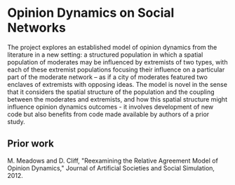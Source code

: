 # Opinion Dynamics on Social Networks
The project explores an established model of opinion dynamics from the literature in a new setting: a structured population in which a spatial population of moderates may be influenced by extremists of two types, with each of these extremist populations focusing their influence on a particular part of the moderate network – as if a city of moderates featured two enclaves of extremists with opposing ideas. The model is novel in the sense that it considers the spatial structure of the population and the coupling between the moderates and extremists, and how this spatial structure might influence opinion dynamics outcomes - it involves development of new code but also benefits from code made available by authors of a prior study.

## Prior work
M. Meadows and D. Cliff, "Reexamining the Relative Agreement Model of Opinion Dynamics," Journal of Artificial Societies and Social Simulation, 2012. 
